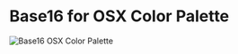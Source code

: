 # Base16 for OSX Color Palette

![Base16 OSX Color Palette](https://raw.github.com/chriskempson/base16-osx-color-palette/master/base16-osx-color-palette.png)